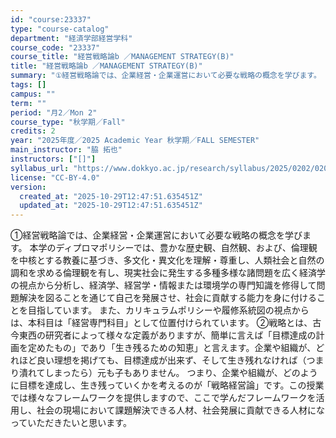 ```yaml
---
id: "course:23337"
type: "course-catalog"
department: "経済学部経営学科"
course_code: "23337"
course_title: "経営戦略論b ／MANAGEMENT STRATEGY(B)"
title: "経営戦略論b ／MANAGEMENT STRATEGY(B)"
summary: "①経営戦略論では、企業経営・企業運営において必要な戦略の概念を学びます。 本学のディプロマポリシーでは、豊かな歴史観、自然観、および、倫理観を中核とする教養に基づき、多文化・異文化を理解・尊重し、人類社会と自然の調和を求める倫理観を有し、現…"
tags: []
campus: ""
term: ""
period: "月2／Mon 2"
course_type: "秋学期／Fall"
credits: 2
year: "2025年度／2025 Academic Year 秋学期／FALL SEMESTER"
main_instructor: "脇 拓也"
instructors: ["[]"]
syllabus_url: "https://www.dokkyo.ac.jp/research/syllabus/2025/0202/0202_23337_ja_JP.html"
license: "CC-BY-4.0"
version:
  created_at: "2025-10-29T12:47:51.635451Z"
  updated_at: "2025-10-29T12:47:51.635451Z"
---
```

①経営戦略論では、企業経営・企業運営において必要な戦略の概念を学びます。 本学のディプロマポリシーでは、豊かな歴史観、自然観、および、倫理観を中核とする教養に基づき、多文化・異文化を理解・尊重し、人類社会と自然の調和を求める倫理観を有し、現実社会に発生する多種多様な諸問題を広く経済学の視点から分析し、経済学、経営学・情報または環境学の専門知識を修得して問題解決を図ることを通じて自己を発展させ、社会に貢献する能力を身に付けることを目指しています。 また、カリキュラムポリシーや履修系統図の視点からは、本科目は「経営専門科目」として位置付けられています。 ②戦略とは、古今東西の研究者によって様々な定義がありますが、簡単に言えば「目標達成の計画を定めたもの」であり「生き残るための知恵」と言えます。企業や組織が、どれほど良い理想を掲げても、目標達成が出来ず、そして生き残れなければ（つまり潰れてしまったら）元も子もありません。 つまり、企業や組織が、どのように目標を達成し、生き残っていくかを考えるのが「戦略経営論」です。この授業では様々なフレームワークを提供しますので、ここで学んだフレームワークを活用し、社会の現場において課題解決できる人材、社会発展に貢献できる人材になっていただきたいと思います。
